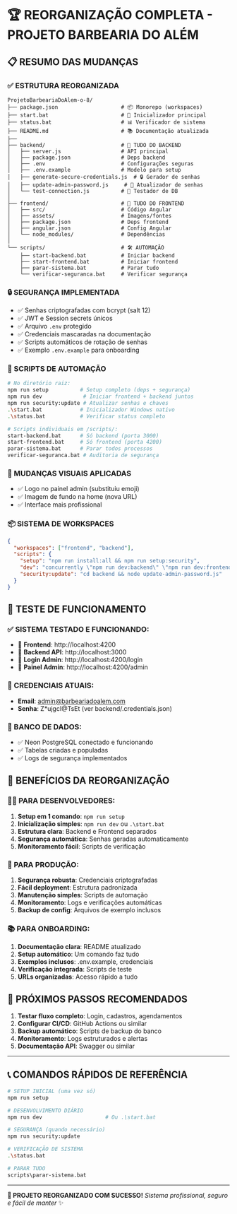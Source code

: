 # 🏆 REORGANIZAÇÃO COMPLETA - PROJETO BARBEARIA DO ALÉM

## 📋 RESUMO DAS MUDANÇAS

### ✅ ESTRUTURA REORGANIZADA
```
ProjetoBarbeariaDoAlem-o-8/
├── package.json                    # 📦 Monorepo (workspaces)
├── start.bat                       # 🚀 Inicializador principal
├── status.bat                      # 📊 Verificador de sistema
├── README.md                       # 📚 Documentação atualizada
├── 
├── backend/                        # 🔧 TUDO DO BACKEND
│   ├── server.js                   # API principal
│   ├── package.json                # Deps backend
│   ├── .env                        # Configurações seguras
│   ├── .env.example                # Modelo para setup
│   ├── generate-secure-credentials.js  # 🔒 Gerador de senhas
│   ├── update-admin-password.js     # 🔑 Atualizador de senhas
│   └── test-connection.js          # 🧪 Testador de DB
│
├── frontend/                       # 🎨 TUDO DO FRONTEND
│   ├── src/                        # Código Angular
│   ├── assets/                     # Imagens/fontes
│   ├── package.json                # Deps frontend
│   ├── angular.json                # Config Angular
│   └── node_modules/               # Dependências
│
└── scripts/                        # 🛠️ AUTOMAÇÃO
    ├── start-backend.bat           # Iniciar backend
    ├── start-frontend.bat          # Iniciar frontend
    ├── parar-sistema.bat           # Parar tudo
    └── verificar-seguranca.bat     # Verificar segurança
```

### 🔒 SEGURANÇA IMPLEMENTADA
- ✅ Senhas criptografadas com bcrypt (salt 12)
- ✅ JWT e Session secrets únicos
- ✅ Arquivo `.env` protegido
- ✅ Credenciais mascaradas na documentação
- ✅ Scripts automáticos de rotação de senhas
- ✅ Exemplo `.env.example` para onboarding

### 🚀 SCRIPTS DE AUTOMAÇÃO
```bash
# No diretório raiz:
npm run setup          # Setup completo (deps + segurança)
npm run dev             # Iniciar frontend + backend juntos
npm run security:update # Atualizar senhas e chaves
.\start.bat            # Inicializador Windows nativo
.\status.bat           # Verificar status completo

# Scripts individuais em /scripts/:
start-backend.bat      # Só backend (porta 3000)
start-frontend.bat     # Só frontend (porta 4200)
parar-sistema.bat      # Parar todos processos
verificar-seguranca.bat # Auditoria de segurança
```

### 🎨 MUDANÇAS VISUAIS APLICADAS
- ✅ Logo no painel admin (substituiu emoji)
- ✅ Imagem de fundo na home (nova URL)
- ✅ Interface mais profissional

### 📦 SISTEMA DE WORKSPACES
```json
{
  "workspaces": ["frontend", "backend"],
  "scripts": {
    "setup": "npm run install:all && npm run setup:security",
    "dev": "concurrently \"npm run dev:backend\" \"npm run dev:frontend\"",
    "security:update": "cd backend && node update-admin-password.js"
  }
}
```

## 🧪 TESTE DE FUNCIONAMENTO

### ✅ SISTEMA TESTADO E FUNCIONANDO:
- 🔗 **Frontend**: http://localhost:4200 
- 🔗 **Backend API**: http://localhost:3000
- 🔗 **Login Admin**: http://localhost:4200/login  
- 🔗 **Painel Admin**: http://localhost:4200/admin

### 🔑 CREDENCIAIS ATUAIS:
- **Email**: admin@barbeariadoalem.com
- **Senha**: Z*ujgcI@TsEt (ver backend/.credentials.json)

### 💾 BANCO DE DADOS:
- ✅ Neon PostgreSQL conectado e funcionando
- ✅ Tabelas criadas e populadas
- ✅ Logs de segurança implementados

## 🎯 BENEFÍCIOS DA REORGANIZAÇÃO

### 👨‍💻 PARA DESENVOLVEDORES:
1. **Setup em 1 comando**: `npm run setup`
2. **Inicialização simples**: `npm run dev` ou `.\start.bat`
3. **Estrutura clara**: Backend e Frontend separados
4. **Segurança automática**: Senhas geradas automaticamente
5. **Monitoramento fácil**: Scripts de verificação

### 🏢 PARA PRODUÇÃO:
1. **Segurança robusta**: Credenciais criptografadas
2. **Fácil deployment**: Estrutura padronizada  
3. **Manutenção simples**: Scripts de automação
4. **Monitoramento**: Logs e verificações automáticas
5. **Backup de config**: Arquivos de exemplo inclusos

### 📚 PARA ONBOARDING:
1. **Documentação clara**: README atualizado
2. **Setup automático**: Um comando faz tudo
3. **Exemplos inclusos**: .env.example, credenciais
4. **Verificação integrada**: Scripts de teste
5. **URLs organizadas**: Acesso rápido a tudo

## 🚀 PRÓXIMOS PASSOS RECOMENDADOS

1. **Testar fluxo completo**: Login, cadastros, agendamentos
2. **Configurar CI/CD**: GitHub Actions ou similar  
3. **Backup automático**: Scripts de backup do banco
4. **Monitoramento**: Logs estruturados e alertas
5. **Documentação API**: Swagger ou similar

---

## 📞 COMANDOS RÁPIDOS DE REFERÊNCIA

```bash
# SETUP INICIAL (uma vez só)
npm run setup

# DESENVOLVIMENTO DIÁRIO
npm run dev                    # Ou .\start.bat

# SEGURANÇA (quando necessário)  
npm run security:update

# VERIFICAÇÃO DE SISTEMA
.\status.bat

# PARAR TUDO
scripts\parar-sistema.bat
```

---

**🎉 PROJETO REORGANIZADO COM SUCESSO!** 
*Sistema profissional, seguro e fácil de manter* ✨
